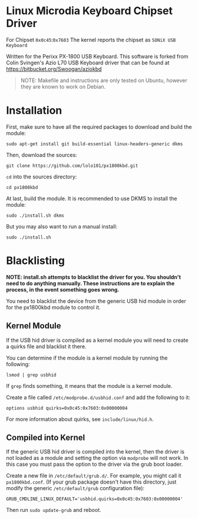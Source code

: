# Linux Microdia Keyboard Chipset Driver #

For Chipset `0x0c45`:`0x7603`
The kernel reports the chipset as `SONiX USB Keyboard`

Written for the Perixx PX-1800 USB Keyboard.
This software is forked from Colin Svingen's Azio L70 USB Keyboard driver that can be found at https://bitbucket.org/Swoogan/aziokbd

> NOTE: Makefile and instructions are only tested on Ubuntu, however they are known to work on Debian.

# Installation ##

First, make sure to have all the required packages to download and build the module:

    sudo apt-get install git build-essential linux-headers-generic dkms

Then, download the sources:

    git clone https://github.com/lolo101/px1800kbd.git

`cd` into the sources directory:

    cd px1800kbd

At last, build the module. It is recommended to use DKMS to install the module:

    sudo ./install.sh dkms

But you may also want to run a manual install:

    sudo ./install.sh

# Blacklisting #

**NOTE: install.sh attempts to blacklist the driver for you. You shouldn't need to do anything manually. These instructions are to explain the process, in the event something goes wrong.**

You need to blacklist the device from the generic USB hid module in order for the px1800kbd module to control it.

## Kernel Module ##

If the USB hid driver is compiled as a kernel module you will need to create a quirks file and blacklist it there.

You can determine if the module is a kernel module by running the following:

    lsmod | grep usbhid

If `grep` finds something, it means that the module is a kernel module.

Create a file called `/etc/modprobe.d/usbhid.conf` and add the following to it:

    options usbhid quirks=0x0c45:0x7603:0x00000004

For more information about quirks, see `include/linux/hid.h`.

## Compiled into Kernel ##

If the generic USB hid driver is compiled into the kernel, then the driver is not loaded as a module and setting the option via `modprobe` will not work. In this case you must pass the option to the driver via the grub boot loader.

Create a new file in `/etc/default/grub.d/`. For example, you might call it `px1800kbd.conf`. (If your grub package doesn't have this directory, just modify the generic `/etc/default/grub` configuration file):

    GRUB_CMDLINE_LINUX_DEFAULT='usbhid.quirks=0x0c45:0x7603:0x00000004'

Then run `sudo update-grub` and reboot.
